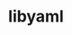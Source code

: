 ---
title: "libyaml"
layout: cache
categories: [package, develop-2023-12-24]
meta: {"versions": ["0.2.5"], "compilers": ["apple-clang@=15.0.0", "cce@=15.0.1", "gcc@=11.1.0", "gcc@=11.3.0", "gcc@=11.4.0", "gcc@=7.3.1", "gcc@=7.5.0", "gcc@=9.4.0", "oneapi@=2023.2.0"], "oss": ["amzn2", "rhel8", "ubuntu18.04", "ubuntu20.04", "ubuntu22.04", "ventura"], "platforms": ["darwin", "linux"], "targets": ["aarch64", "neoverse_n1", "neoverse_v1", "ppc64le", "x86_64_v3", "zen4"], "stacks": ["aws-isc", "aws-isc-aarch64", "data-vis-sdk", "developer-tools", "e4s", "e4s-cray-rhel", "e4s-neoverse_v1", "e4s-oneapi", "e4s-power", "ml-darwin-aarch64-mps", "ml-linux-x86_64-cpu", "ml-linux-x86_64-cuda", "ml-linux-x86_64-rocm", "radiuss", "root"], "num_specs": 12, "num_specs_by_stack": {"root": 12, "ml-darwin-aarch64-mps": 1, "aws-isc-aarch64": 2, "aws-isc": 1, "e4s-cray-rhel": 1, "radiuss": 1, "developer-tools": 1, "e4s-neoverse_v1": 1, "e4s-power": 1, "e4s": 1, "data-vis-sdk": 1, "e4s-oneapi": 1, "ml-linux-x86_64-rocm": 1, "ml-linux-x86_64-cuda": 1, "ml-linux-x86_64-cpu": 1}}
spec_details: [{"hash": "dnf3djecldt2ig3yple5zuvaggz2oztq", "compiler": "apple-clang@=15.0.0", "versions": ["0.2.5"], "os": "ventura", "platform": "darwin", "target": "aarch64", "variants": ["build_system=autotools"], "stacks": ["root", "ml-darwin-aarch64-mps"], "size": "-", "tarball": "https://binaries.spack.io/develop-2023-12-24/build_cache/darwin-ventura-aarch64/apple-clang-15.0.0/libyaml-0.2.5/darwin-ventura-aarch64-apple-clang-15.0.0-libyaml-0.2.5-dnf3djecldt2ig3yple5zuvaggz2oztq.spack"}, {"hash": "bsz6j4byntkysgpcq4q2gwdvgq6qienr", "compiler": "gcc@=7.3.1", "versions": ["0.2.5"], "os": "amzn2", "platform": "linux", "target": "aarch64", "variants": ["build_system=autotools"], "stacks": ["root", "aws-isc-aarch64"], "size": "-", "tarball": "https://binaries.spack.io/develop-2023-12-24/build_cache/linux-amzn2-aarch64/gcc-7.3.1/libyaml-0.2.5/linux-amzn2-aarch64-gcc-7.3.1-libyaml-0.2.5-bsz6j4byntkysgpcq4q2gwdvgq6qienr.spack"}, {"hash": "qwmngl6rx7dbciuvy723k7uug5a3ozch", "compiler": "gcc@=7.3.1", "versions": ["0.2.5"], "os": "amzn2", "platform": "linux", "target": "neoverse_n1", "variants": ["build_system=autotools"], "stacks": ["root", "aws-isc-aarch64"], "size": "-", "tarball": "https://binaries.spack.io/develop-2023-12-24/build_cache/linux-amzn2-neoverse_n1/gcc-7.3.1/libyaml-0.2.5/linux-amzn2-neoverse_n1-gcc-7.3.1-libyaml-0.2.5-qwmngl6rx7dbciuvy723k7uug5a3ozch.spack"}, {"hash": "ifod3x7e5x6jzqnuefw52265qx6p2zxv", "compiler": "gcc@=7.3.1", "versions": ["0.2.5"], "os": "amzn2", "platform": "linux", "target": "x86_64_v3", "variants": ["build_system=autotools"], "stacks": ["aws-isc", "root"], "size": "-", "tarball": "https://binaries.spack.io/develop-2023-12-24/build_cache/linux-amzn2-x86_64_v3/gcc-7.3.1/libyaml-0.2.5/linux-amzn2-x86_64_v3-gcc-7.3.1-libyaml-0.2.5-ifod3x7e5x6jzqnuefw52265qx6p2zxv.spack"}, {"hash": "fxw6dydiimlapuzochwiaqefczuqydbw", "compiler": "cce@=15.0.1", "versions": ["0.2.5"], "os": "rhel8", "platform": "linux", "target": "zen4", "variants": ["build_system=autotools"], "stacks": ["root", "e4s-cray-rhel"], "size": "-", "tarball": "https://binaries.spack.io/develop-2023-12-24/build_cache/linux-rhel8-zen4/cce-15.0.1/libyaml-0.2.5/linux-rhel8-zen4-cce-15.0.1-libyaml-0.2.5-fxw6dydiimlapuzochwiaqefczuqydbw.spack"}, {"hash": "e2kpbeb23xgps6rqdlm6oatjgcf6nilk", "compiler": "gcc@=7.5.0", "versions": ["0.2.5"], "os": "ubuntu18.04", "platform": "linux", "target": "x86_64_v3", "variants": ["build_system=autotools"], "stacks": ["root", "radiuss", "developer-tools"], "size": "-", "tarball": "https://binaries.spack.io/develop-2023-12-24/build_cache/linux-ubuntu18.04-x86_64_v3/gcc-7.5.0/libyaml-0.2.5/linux-ubuntu18.04-x86_64_v3-gcc-7.5.0-libyaml-0.2.5-e2kpbeb23xgps6rqdlm6oatjgcf6nilk.spack"}, {"hash": "j5vqfharf23bask5cmihn2ttedler2uz", "compiler": "gcc@=11.4.0", "versions": ["0.2.5"], "os": "ubuntu20.04", "platform": "linux", "target": "neoverse_v1", "variants": ["build_system=autotools"], "stacks": ["root", "e4s-neoverse_v1"], "size": "-", "tarball": "https://binaries.spack.io/develop-2023-12-24/build_cache/linux-ubuntu20.04-neoverse_v1/gcc-11.4.0/libyaml-0.2.5/linux-ubuntu20.04-neoverse_v1-gcc-11.4.0-libyaml-0.2.5-j5vqfharf23bask5cmihn2ttedler2uz.spack"}, {"hash": "bmv6egi4v3hhwtwnv4moif4ijzhbexyl", "compiler": "gcc@=9.4.0", "versions": ["0.2.5"], "os": "ubuntu20.04", "platform": "linux", "target": "ppc64le", "variants": ["build_system=autotools"], "stacks": ["root", "e4s-power"], "size": "-", "tarball": "https://binaries.spack.io/develop-2023-12-24/build_cache/linux-ubuntu20.04-ppc64le/gcc-9.4.0/libyaml-0.2.5/linux-ubuntu20.04-ppc64le-gcc-9.4.0-libyaml-0.2.5-bmv6egi4v3hhwtwnv4moif4ijzhbexyl.spack"}, {"hash": "34iudj2tlnsfi4mywcemcylsdtmtvyd4", "compiler": "gcc@=11.4.0", "versions": ["0.2.5"], "os": "ubuntu20.04", "platform": "linux", "target": "x86_64_v3", "variants": ["build_system=autotools"], "stacks": ["root", "e4s"], "size": "-", "tarball": "https://binaries.spack.io/develop-2023-12-24/build_cache/linux-ubuntu20.04-x86_64_v3/gcc-11.4.0/libyaml-0.2.5/linux-ubuntu20.04-x86_64_v3-gcc-11.4.0-libyaml-0.2.5-34iudj2tlnsfi4mywcemcylsdtmtvyd4.spack"}, {"hash": "ogwtmvw572nrn2mchijp7zh4in5nmet6", "compiler": "gcc@=11.1.0", "versions": ["0.2.5"], "os": "ubuntu20.04", "platform": "linux", "target": "x86_64_v3", "variants": ["build_system=autotools"], "stacks": ["root", "data-vis-sdk"], "size": "-", "tarball": "https://binaries.spack.io/develop-2023-12-24/build_cache/linux-ubuntu20.04-x86_64_v3/gcc-11.1.0/libyaml-0.2.5/linux-ubuntu20.04-x86_64_v3-gcc-11.1.0-libyaml-0.2.5-ogwtmvw572nrn2mchijp7zh4in5nmet6.spack"}, {"hash": "vzs237wk2ugehl6a3n4rqjfge2uwv6ev", "compiler": "oneapi@=2023.2.0", "versions": ["0.2.5"], "os": "ubuntu20.04", "platform": "linux", "target": "x86_64_v3", "variants": ["build_system=autotools"], "stacks": ["e4s-oneapi", "root"], "size": "-", "tarball": "https://binaries.spack.io/develop-2023-12-24/build_cache/linux-ubuntu20.04-x86_64_v3/oneapi-2023.2.0/libyaml-0.2.5/linux-ubuntu20.04-x86_64_v3-oneapi-2023.2.0-libyaml-0.2.5-vzs237wk2ugehl6a3n4rqjfge2uwv6ev.spack"}, {"hash": "x65tkdweyl6ucd5ywtf5ky2jmagzwjdy", "compiler": "gcc@=11.3.0", "versions": ["0.2.5"], "os": "ubuntu22.04", "platform": "linux", "target": "x86_64_v3", "variants": ["build_system=autotools"], "stacks": ["root", "ml-linux-x86_64-rocm", "ml-linux-x86_64-cuda", "ml-linux-x86_64-cpu"], "size": "-", "tarball": "https://binaries.spack.io/develop-2023-12-24/build_cache/linux-ubuntu22.04-x86_64_v3/gcc-11.3.0/libyaml-0.2.5/linux-ubuntu22.04-x86_64_v3-gcc-11.3.0-libyaml-0.2.5-x65tkdweyl6ucd5ywtf5ky2jmagzwjdy.spack"}]
---